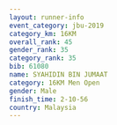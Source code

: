 ```yaml
---
layout: runner-info 
event_category: jbu-2019 
category_km: 16KM  
overall_rank: 45
gender_rank: 35
category_rank: 35
bib: 61080
name: SYAHIDIN BIN JUMAAT
category: 16KM Men Open
gender: Male
finish_time: 2-10-56
country: Malaysia
---
```


